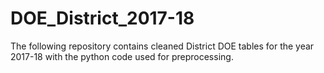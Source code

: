 # DOE_District_2017-18

The following repository contains cleaned District DOE tables for the year 2017-18 with the python code used for preprocessing.
